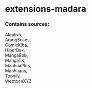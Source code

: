 # extensions-madara

### Contains sources:  
Aloalivn,  
ArangScans,  
ComicKiba,  
HiperDex,  
MangaBob,  
MangaTX,  
ManhuaPlus,  
Manhuaus,  
Toonily,  
WebtoonXYZ  
